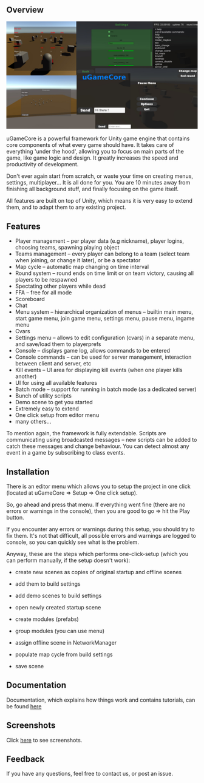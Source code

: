 
## Overview

![](pictures/mainpicture.jpg)

uGameCore is a powerful framework for Unity game engine that contains core components of what every game should have. It takes care of everything 'under the hood', allowing you to focus on main parts of the game, like game logic and design. It greatly increases the speed and productivity of development.

Don't ever again start from scratch, or waste your time on creating menus, settings, multiplayer... It is all done for you. You are 10 minutes away from finishing all background stuff, and finally focusing on the game itself.


All features are built on top of Unity, which means it is very easy to extend them, and to adapt them to any existing project.


## Features

- Player management – per player data (e.g nickname), player logins, choosing teams, spawning playing object
- Teams management – every player can belong to a team (select team when joining, or change it later), or be a spectator
- Map cycle – automatic map changing on time interval
- Round system – round ends on time limit or on team victory, causing all players to be respawned
- Spectating other players while dead
- FFA – free for all mode
- Scoreboard
- Chat
- Menu system – hierarchical organization of menus – builtin main menu, start game menu, join  game menu, settings menu, pause menu, ingame menu
- Cvars
- Settings menu – allows to edit configuration (cvars) in a separate menu, and save/load them to playerprefs
- Console – displays game log, allows commands to be entered
- Console commands – can be used for server management, interaction between client and server, etc
- Kill events – UI area for displaying kill events (when one player kills another)
- UI for using all available features
- Batch mode – support for running in batch mode (as a dedicated server)
- Bunch of utility scripts
- Demo scene to get you started
- Extremely easy to extend
- One click setup from editor menu
- many others...

To mention again, the framework is fully extendable. Scripts are communicating using broadcasted messages – new scripts can be added to catch these messages and change behaviour. You can detect almost any event in a game by subscribing to class events.



## Installation

There is an editor menu which allows you to setup the project in one click (located at uGameCore => Setup => One click setup).

So, go ahead and press that menu. If everything went fine (there are no errors or warnings in the console),
then you are good to go => hit the Play button.

If you encounter any errors or warnings during this setup, you should try to fix them.
It's not that difficult, all possible errors and warnings are logged to console, so you can quickly see
what is the problem.

Anyway, these are the steps which performs one-click-setup (which you can perform manually, if the 
setup doesn't work):

- create new scenes as copies of original startup and offline scenes

- add them to build settings

- add demo scenes to build settings

- open newly created startup scene

- create modules (prefabs)

- group modules (you can use menu)

- assign offline scene in NetworkManager

- populate map cycle from build settings

- save scene


## Documentation

Documentation, which explains how things work and contains tutorials, can be found [here](docs/documentation.txt)


## Screenshots

Click [here](screenshots.md) to see screenshots.


## Feedback

If you have any questions, feel free to contact us, or post an issue.

